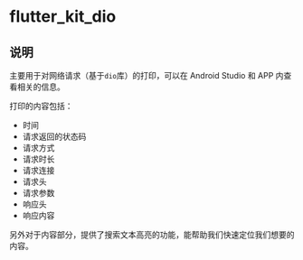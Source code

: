 # flutter_kit_dio

## 说明

主要用于对网络请求（基于`dio`库）的打印，可以在 Android Studio 和 APP 内查看相关的信息。

打印的内容包括：
+ 时间
+ 请求返回的状态码
+ 请求方式
+ 请求时长
+ 请求连接
+ 请求头
+ 请求参数
+ 响应头
+ 响应内容

另外对于内容部分，提供了搜索文本高亮的功能，能帮助我们快速定位我们想要的内容。